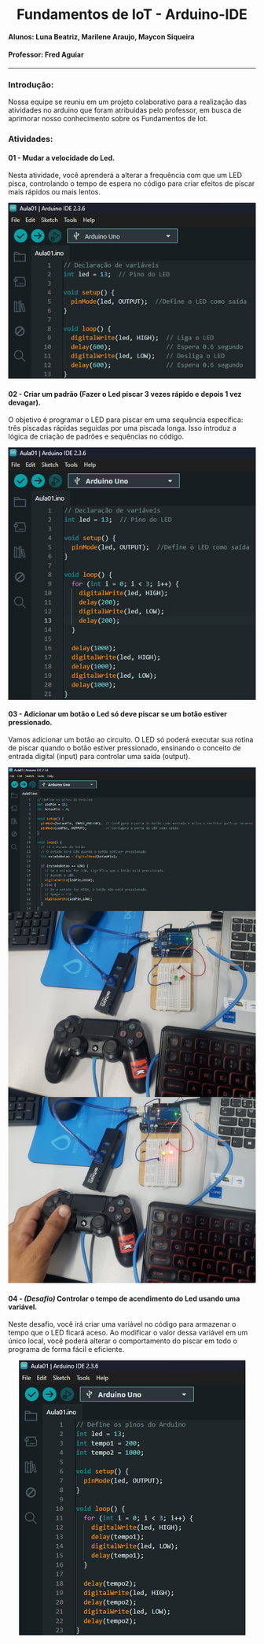 <h1 align = center> Fundamentos de IoT - Arduino-IDE </h1>
<h4> Alunos: Luna Beatriz, Marilene Araujo, Maycon Siqueira </h4>
<h4> Professor: Fred Aguiar </h4>
<hr>

<h3> Introdução: </h3>
Nossa equipe se reuniu em um projeto colaborativo para a realização das atividades no arduino que foram atribuidas pelo professor, em busca de aprimorar nosso conhecimento sobre os Fundamentos de Iot.

<h3> Atividades: </h3>

#### 01 - Mudar a velocidade do Led. 
Nesta atividade, você aprenderá a alterar a frequência com que um LED pisca, controlando o tempo de espera no código para criar efeitos de piscar mais rápidos ou mais lentos.

<p align="center">
<img src="https://github.com/LunnaBe/Fundamentos-de-IoT---Arduino-IDE/blob/main/Imagens%20IoT/1.png" />
</p>

#### 02 - Criar um padrão (Fazer o Led piscar 3 vezes rápido e depois 1 vez devagar).
O objetivo é programar o LED para piscar em uma sequência específica: três piscadas rápidas seguidas por uma piscada longa. Isso introduz a lógica de criação de padrões e sequências no código.

<p align="center">
<img align = center src="https://github.com/LunnaBe/Fundamentos-de-IoT---Arduino-IDE/blob/main/Imagens%20IoT/2.png" />
</p>

#### 03 - Adicionar um botão o Led só deve piscar se um botão estiver pressionado.
Vamos adicionar um botão ao circuito. O LED só poderá executar sua rotina de piscar quando o botão estiver pressionado, ensinando o conceito de entrada digital (input) para controlar uma saída (output).
<p align="center">
<img align = center src="https://github.com/LunnaBe/Fundamentos-de-IoT---Arduino-IDE/blob/main/Imagens%20IoT/3.png" /> 
<br>
<img align = center src="https://github.com/LunnaBe/Fundamentos-de-IoT---Arduino-IDE/blob/main/Imagens%20IoT/3%20-Luz%20Acesa.jpg" /> 
<br>
<img src="https://github.com/LunnaBe/Fundamentos-de-IoT---Arduino-IDE/blob/main/Imagens%20IoT/3%20-%20Luz%20Apagada.jpg" />
</p>

#### 04 - *(Desafio)* Controlar o tempo de acendimento do Led usando uma variável.
Neste desafio, você irá criar uma variável no código para armazenar o tempo que o LED ficará aceso. Ao modificar o valor dessa variável em um único local, você poderá alterar o comportamento do piscar em todo o programa de forma fácil e eficiente.
<p align="center">
<img src="https://github.com/LunnaBe/Fundamentos-de-IoT---Arduino-IDE/blob/main/Imagens%20IoT/4.png" />
</p>
